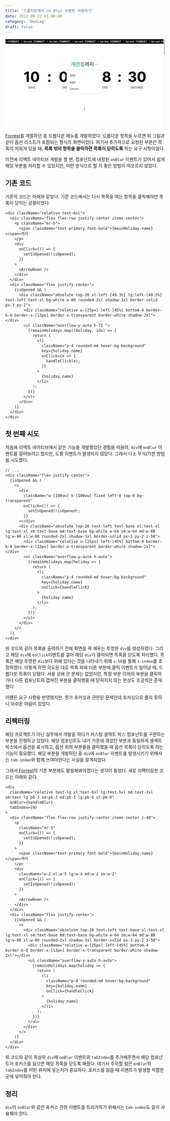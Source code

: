 ```yaml
---
title: '드롭다운에서 on Blur 이벤트 사용하기'
date: 2022-09-23 01:00:00
category: 'DevLog'
draft: false
---
```


![](<./images/on_blur_event(1).png>)

[Forrest](https://for-rest.netlify.app)를 개발하던 중 드롭다운 메뉴를 개발하였다. 드롭다운 항목을 누르면 위 그림과 같이 옵션 리스트가 포함되는 형식의 화면이었다. 여기서 추가적으로 요청된 부분은 목록이 띄워져 있을 때, **목록 밖의 항목을 클릭하면 목록이 닫히도록** 하는 요구 사항이었다.

이전에 리액트 네이티브 개발을 할 땐, 컴포넌트에 내장된 `onBlur` 이벤트가 있어서 쉽게 해당 부분을 처리할 수 있었지만, 어떤 방식으로 할 지 좋은 방법이 떠오르지 않았다.

## 기존 코드

기존의 코드는 아래와 같았다. 기존 코드에서는 다시 목록을 여는 항목을 클릭해야만 목록이 닫히는 상황이었다.

```tsx
<div className="relative text-6xl">
  <div className="flex flex-row justify-center items-center">
    <p className="mr-5">
      <span className="text-primary font-bold">{mainHoliday.name}</span>까지
    </p>
    <div
      onClick={() => {
        setIsOpened(!isOpened);
      }}
    >
      <ArrowDown />
    </div>
  </div>
  <div className="flex justify-center">
    {isOpened && (
      <div className="absolute top-20 xl:left-[49.3%] lg:left-[48.5%] text-left text-xl bg-white w-80 rounded-2xl shadow-3xl border-solid px-3 py-2">
        <div className="relative w-[25px] left-[45%] bottom-4 border-b-8 border-x-[13px] border-x-transparent border-white shadow-2xl"></div>
        <ul className="overflow-y-auto h-72 ">
          {remainHolidays.map((holiday, idx) => {
            return (
              <li
                className="p-4 rounded-md hover:bg-background"
                key={holiday.name}
                onClick={e => {
                  handleClick(e);
                }}
              >
                {holiday.name}
              </li>
            );
          })}
        </ul>
      </div>
    )}
  </div>
</div>
```

## 첫 번째 시도

처음에 리액트 네이티브에서 같은 기능을 개발했었던 경험을 떠올려, `div`에 `onBlur` 이벤트를 걸어보려고 했지만, 도통 이벤트가 발생되지 않았다. 그래서 다소 무식(?)한 방법을 시도했다.

```tsx
// ...
<div className="flex justify-center">
  {isOpened && (
    <>
      <div
        className="w-[100vw] h-[100vw] fixed left-0 top-0 bg-transparent"
        onClick={() => {
          setIsOpened(!isOpened);
        }}
      ></div>
      <div className="absolute top-20 text-left text-base xl:text-xl lg:text-xl sm:text-base md:text-base bg-white w-64 sm:w-64 md:w-80 lg:w-80 xl:w-80 rounded-2xl shadow-3xl border-solid px-3 py-2 z-50">
        <div className="relative w-[25px] left-[45%] bottom-4 border-b-8 border-x-[13px] border-x-transparent border-white shadow-2xl"></div>
        <ul className="overflow-y-auto h-auto">
          {remainHolidays.map(holiday => {
            return (
              <li
                className="p-4 rounded-md hover:bg-background"
                key={holiday.name}
                onClick={handleClick}
              >
                {holiday.name}
              </li>
            );
          })}
        </ul>
      </div>
    </>
  )}
</div>
```

위 코드와 같이 목록을 출력하기 전에 화면을 꽉 채우는 투명한 `div`를 생성하였다. 그리고 해당 `div`에 `onClick`이벤트를 걸어 해당 `div`가 클릭되면 목록을 닫도록 처리했다. 목록은 해당 투명한 `div`보다 위에 있다는 것을 나타내기 위해 `z-50`을 통해 `z-index`를 조정하였다. 이렇게 하면 의도된 대로 목록 외에 다른 부분에 클릭 이벤트가 일어날 때, 드롭다운 목록이 닫혔다. 사용 상에 큰 문제는 없었지만, 특정 부분 이외의 부분을 클릭하거나 다른 컴포넌트와 겹쳐진 부분을 클릭했을 때 닫혀지지 않는 현상도 조금씩은 존재했다.

어쨌든 요구 사항을 반영했지만, 뭔가 포커싱과 관련된 문제인데 포커싱으로 풀지 못하니 아쉬운 마음이 있었다.

## 리팩터링

해당 프로젝트가 아닌 실무에서 개발을 하다가 커스텀 셀렉트 박스 컴포넌트를 구현하는 부분을 진행하고 있었다. 해당 컴포넌트도 내가 기존에 겪었던 부분과 동일하게 셀렉트 박스에서 옵션을 표시하고, 옵션 외의 부분들을 클릭했을 때 옵션 목록이 닫히도록 하는 기능이 필요했다. 해당 부분을 개발하던 중 `div`에 `onBlur` 이벤트를 발생시키기 위해서는 `tab-index`와 함께 쓰여야한다는 사실을 알게되었다.

그래서 [Forrest](https://for-rest.netlify.app)의 기존 부분에도 활용해봐야겠다는 생각이 들었다. 새로 리팩터링한 코드는 아래와 같다.

```tsx
<div
  className="relative text-lg xl:text-6xl lg:text-5xl md:text-3xl sm:text-lg pb-3 sm:pb-3 md:pb-3 lg:pb-6 xl:pb-6"
  onBlur={handleBlur}
  tabIndex={0}
>
  <div className="flex flex-row justify-center items-center z-40">
    <p
      className="mr-5"
      onClick={() => {
        setIsOpened(!isOpened);
      }}
    >
      <span className="text-primary font-bold">{mainHoliday.name}</span>까지
    </p>
    <div
      className="w-2 xl:w-5 lg:w-4 md:w-2 sm:w-2"
      onClick={() => {
        setIsOpened(!isOpened);
      }}
    >
      <ArrowDown />
    </div>
  </div>
  <div className="flex justify-center">
    {isOpened && (
      <>
        <div className="absolute top-20 text-left text-base xl:text-xl lg:text-xl sm:text-base md:text-base bg-white w-64 sm:w-64 md:w-80 lg:w-80 xl:w-80 rounded-2xl shadow-3xl border-solid px-3 py-2 z-50">
          <div className="relative w-[25px] left-[45%] bottom-4 border-b-8 border-x-[13px] border-x-transparent border-white shadow-2xl"></div>
          <ul className="overflow-y-auto h-auto">
            {remainHolidays.map(holiday => {
              return (
                <li
                  className="p-4 rounded-md hover:bg-background"
                  key={holiday.name}
                  onClick={handleClick}
                >
                  {holiday.name}
                </li>
              );
            })}
          </ul>
        </div>
      </>
    )}
  </div>
</div>
```

위 코드와 같이 최상위 `div`에 `onBlur` 이벤트와 `tabIndex`를 추가해주면서 해당 컴포넌트가 포커스를 잃으면 해당 목록을 닫도록 해줬다. 여기서 주의할 점은 `onBlur`와 `tabIndex`를 어떤 위치에 넣는지가 중요하다. 포커스를 잃을 때 이벤트가 발생할 적합한 곳에 넣어줘야 한다.

## 정리

`div`의 `onBlur`와 같은 포커스 관련 이벤트를 트리거하기 위해서는 `tab-index`도 같이 사용해야 한다.
